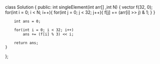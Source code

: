 class Solution {
  public:
    int singleElement(int arr[] ,int N) {
       vector<int> f(32, 0); 
        for(int i = 0; i < N; i++){
            for(int j = 0; j < 32; j++){
                f[j] += (arr[i] >> j) & 1;
            }
        }
        
        int ans = 0;
        
        for(int i = 0; i < 32; i++)
            ans += (f[i] % 3) << i;
            
        return ans;
    }
};
